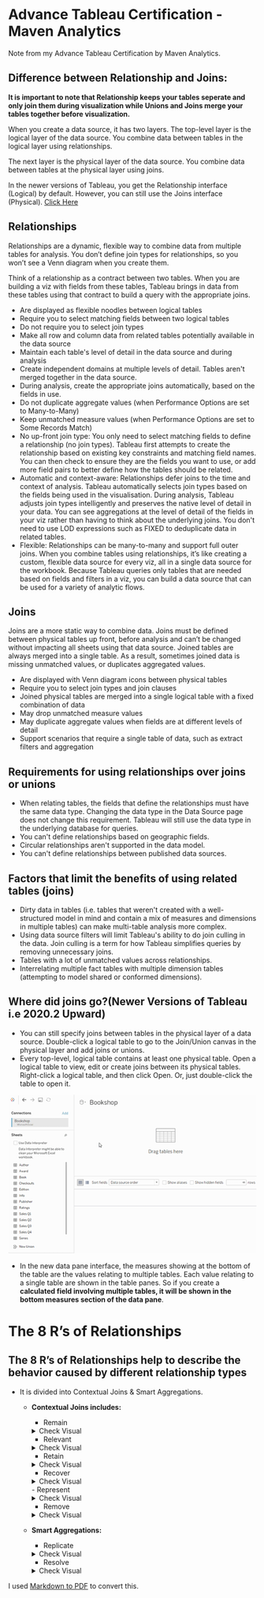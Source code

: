 # Advance Tableau Certification -  Maven Analytics
Note from my Advance Tableau Certification by Maven Analytics.

## Difference between Relationship and Joins:
**It is important to note that Relationship keeps your tables seperate and only join them during visualization while Unions and Joins merge your tables together before visualization.**

When you create a data source, it has two layers. The top-level layer is the logical layer of the data source. You combine data between tables in the logical layer using relationships.

The next layer is the physical layer of the data source. You combine data between tables at the physical layer using joins.

In the newer versions of Tableau, you get the Relationship interface (Logical) by default. However, you can still use the Joins interface (Physical). [Click Here](#new)

## Relationships
Relationships are a dynamic, flexible way to combine data from multiple tables for analysis. You don’t define join types for relationships, so you won’t see a Venn diagram when you create them.

Think of a relationship as a contract between two tables. When you are building a viz with fields from these tables, Tableau brings in data from these tables using that contract to build a query with the appropriate joins.

- Are displayed as flexible noodles between logical tables
- Require you to select matching fields between two logical tables
- Do not require you to select join types
- Make all row and column data from related tables potentially available in the data source
- Maintain each table's level of detail in the data source and during analysis
- Create independent domains at multiple levels of detail. Tables aren't merged together in the data source.
- During analysis, create the appropriate joins automatically, based on the fields in use.
- Do not duplicate aggregate values (when Performance Options are set to Many-to-Many)
- Keep unmatched measure values (when Performance Options are set to Some Records Match)
- No up-front join type:  You only need to select matching fields to define a relationship (no join types). Tableau first attempts to create the relationship based on existing key constraints and matching field names. You can then check to ensure they are the fields you want to use, or add more field pairs to better define how the tables should be related.
- Automatic and context-aware:  Relationships defer joins to the time and context of analysis. Tableau automatically selects join types based on the fields being used in the visualisation. During analysis, Tableau adjusts join types intelligently and preserves the native level of detail in your data. You can see aggregations at the level of detail of the fields in your viz rather than having to think about the underlying joins. You don't need to use LOD expressions such as FIXED to deduplicate data in related tables.
- Flexible:  Relationships can be many-to-many and support full outer joins. When you combine tables using relationships, it’s like creating a custom, flexible data source for every viz, all in a single data source for the workbook. Because Tableau queries only tables that are needed based on fields and filters in a viz, you can build a data source that can be used for a variety of analytic flows.


## Joins
Joins are a more static way to combine data. Joins must be defined between physical tables up front, before analysis and can’t be changed without impacting all sheets using that data source. Joined tables are always merged into a single table. As a result, sometimes joined data is missing unmatched values, or duplicates aggregated values.

- Are displayed with Venn diagram icons between physical tables
- Require you to select join types and join clauses
- Joined physical tables are merged into a single logical table with a fixed combination of data
- May drop unmatched measure values
- May duplicate aggregate values when fields are at different levels of detail
- Support scenarios that require a single table of data, such as extract filters and aggregation


## Requirements for using relationships over joins or unions
- When relating tables, the fields that define the relationships must have the same data type. Changing the data type in the Data Source page does not change this requirement. Tableau will still use the data type in the underlying database for queries.
- You can't define relationships based on geographic fields.
- Circular relationships aren't supported in the data model.
- You can't define relationships between published data sources.

## Factors that limit the benefits of using related tables (joins)
- Dirty data in tables (i.e. tables that weren't created with a well-structured model in mind and contain a mix of measures and dimensions in multiple tables) can make multi-table analysis more complex.
- Using data source filters will limit Tableau's ability to do join culling in the data. Join culling is a term for how Tableau simplifies queries by removing unnecessary joins.
- Tables with a lot of unmatched values across relationships.
- Interrelating multiple fact tables with multiple dimension tables (attempting to model shared or conformed dimensions).

## Where did joins go?(Newer Versions of Tableau i.e 2020.2 Upward)
- You can still specify joins between tables in the physical layer of a data source. Double-click a logical table to go to the Join/Union canvas in the physical layer and add joins or unions.
- Every top-level, logical table contains at least one physical table. Open a logical table to view, edit or create joins between its physical tables. Right-click a logical table, and then click Open. Or, just double-click the table to open it.

<a href="#new"><img src="https://github.com/tripleaceme/Advance-Tableau-Certification----Maven-Analytics/blob/main/images/data_model_singletable_joins.gif" alt="Joins in Newer Tableau"/></a>


- In the new data pane interface, the measures showing at the bottom of the table are the values relating to  multiple tables. Each value relating to a single table are shown in the table
panes. So if you create a **calculated field involving multiple tables, it will be shown in the bottom measures section of the data pane**.

# The 8 R’s of Relationships

## The 8 R’s of Relationships help to describe the behavior caused by different relationship types
- It is divided into Contextual Joins & Smart Aggregations.
    - **Contextual Joins includes:**
        - Remain
        <details>
        <summary>Check Visual</summary>
        <img src="" alt="Remain" />
        </details>

        - Relevant
        <details>
        <summary>Check Visual</summary>
        
        </details>

        - Retain
        <details>
        <summary>Check Visual</summary>
        
        </details>

        - Recover
        <details>
        <summary>Check Visual</summary>
        
        </details>
        - Represent

        <details>
        <summary>Check Visual</summary>
        
        </details>

        - Remove
        <details>
        <summary>Check Visual</summary>
        
        </details>
        
    - **Smart Aggregations:**
        - Replicate
        <details>
        <summary>Check Visual</summary>
        
        </details>

        - Resolve
        <details>
        <summary>Check Visual</summary>
        
        </details>

















I used [Markdown to PDF](http://markdown2pdf.com/) to convert this.
